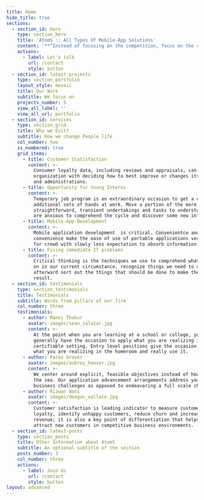 ```yaml
---
title: Home
hide_title: true
sections:
  - section_id: hero
    type: section_hero
    title: 'AtomS :: All Types Of Mobile-App Solutions'
    content: '**“Instead of focusing on the competition, focus on the customer”**'
    actions:
      - label: Let's talk
        url: /contact
        style: button
  - section_id: latest-projects
    type: section_portfolio
    layout_style: mosaic
    title: Our Work
    subtitle: We focus on
    projects_number: 5
    view_all_label: ''
    view_all_url: portfolio
  - section_id: services
    type: section_grid
    title: Why we Exit?
    subtitle: How we change People life
    col_number: two
    is_numbered: true
    grid_items:
      - title: Customer Statisfaction
        content: >-
          Consumer loyalty data, including reviews and appraisals, can assist an
          organization with deciding how to best improve or changes its items
          and administrations.
      - title: Opportunity for Young Interns
        content: >-
          Temporary job program is an extraordinary occasion to get a couple of
          additional sets of hands at work. Move a portion of the more
          straightforward, transient undertakings and tasks to understudies who
          are anxious to comprehend the cycle and discover some new information.
      - title: Mobile-App Development
        content: >-
          Mobile application development  is critical. Convenientce and
          convenience make the ease of use of portable applications very basic
          for crowd with slowly less expectation to absorb information.
      - title: Fixing immediate IT problems
        content: >-
          Critical thinking is the techniques we use to comprehend what's going
          on in our current circumstance, recognize things we need to change and
          afterward sort out the things that should be done to make the ideal
          result.
  - section_id: testimonials
    type: section_testimonials
    title: Testimonials
    subtitle: Words from pillars of our firm
    col_number: three
    testimonials:
      - author: Manoj Thakur
        avatar: images/sean_salazar.jpg
        content: >-
          At the point when you are learning at a school or college, you may not
          generally have the occasion to apply what you are realizing in a
          certifiable setting. Entry level positions give the occasion to take
          what you are realizing in the homeroom and really use it.
      - author: Paras Grover
        avatar: images/aubrey_hoover.jpg
        content: >-
          We center around explicit, feasible objectives instead of heating up
          the sea. Our application advancement arrangements address your novel
          business challenges as opposed to endeavoring a full scale change.
      - author: Rizwan Wani
        avatar: images/deegan_wallace.jpg
        content: >-
          Customer satisfaction is leading indicator to measure customer
          loyalty, identify unhappy customers, reduce churn and increase
          revenue; it is also a key point of differentiation that helps you to
          attract new customers in competitive business environments.
  - section_id: latest-posts
    type: section_posts
    title: Other Information about AtomS
    subtitle: An optional subtitle of the section
    posts_number: 3
    col_number: three
    actions:
      - label: Join Us
        url: /contact
        style: button
layout: advanced
---
```

